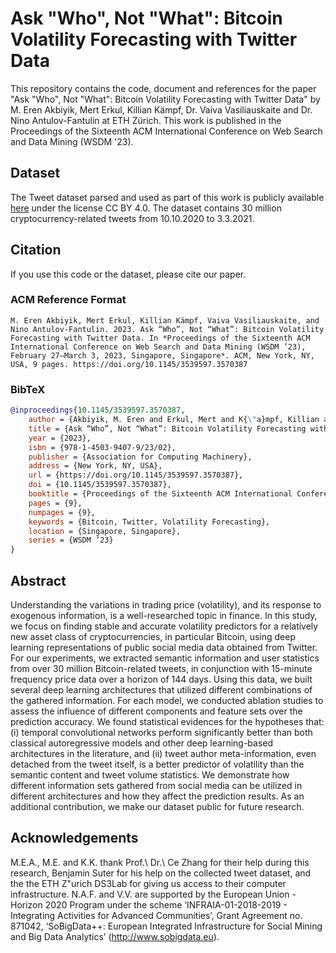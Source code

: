 # Ask "Who", Not "What": Bitcoin Volatility Forecasting with Twitter Data

This repository contains the code, document and references for the paper "Ask "Who", Not "What": Bitcoin Volatility Forecasting with Twitter Data" by M. Eren Akbiyik, Mert Erkul, Killian Kämpf, Dr. Vaiva Vasiliauskaite and Dr. Nino Antulov-Fantulin at ETH Zürich. This work is published in the Proceedings of the Sixteenth ACM International Conference on Web Search and Data Mining (WSDM '23).

## Dataset

The Tweet dataset parsed and used as part of this work is publicly available [here](https://sobigdata.d4science.org/catalogue-sobigdata?path=/dataset/crypto_related_tweets_from_10_10_2020_to_3_3_2021) under the license CC BY 4.0. The dataset contains 30 million cryptocurrency-related tweets from 10.10.2020 to 3.3.2021.

## Citation

If you use this code or the dataset, please cite our paper.

### ACM Reference Format

```acm
M. Eren Akbiyik, Mert Erkul, Killian Kämpf, Vaiva Vasiliauskaite, and Nino Antulov-Fantulin. 2023. Ask “Who”, Not “What”: Bitcoin Volatility Forecasting with Twitter Data. In *Proceedings of the Sixteenth ACM International Conference on Web Search and Data Mining (WSDM ’23), February 27–March 3, 2023, Singapore, Singapore*. ACM, New York, NY, USA, 9 pages. https://doi.org/10.1145/3539597.3570387
```

### BibTeX

```bibtex
@inproceedings{10.1145/3539597.3570387,
    author = {Akbiyik, M. Eren and Erkul, Mert and K{\"a}mpf, Killian and Vasiliauskaite, Vaiva and Antulov-Fantulin, Nino},
    title = {Ask “Who”, Not “What”: Bitcoin Volatility Forecasting with Twitter Data},
    year = {2023},
    isbn = {978-1-4503-9407-9/23/02},
    publisher = {Association for Computing Machinery},
    address = {New York, NY, USA},
    url = {https://doi.org/10.1145/3539597.3570387},
    doi = {10.1145/3539597.3570387},
    booktitle = {Proceedings of the Sixteenth ACM International Conference on Web Search and Data Mining},
    pages = {9},
    numpages = {9},
    keywords = {Bitcoin, Twitter, Volatility Forecasting},
    location = {Singapore, Singapore},
    series = {WSDM ’23}
}
```

## Abstract

Understanding the variations in trading price (volatility), and its response to exogenous information, is a well-researched topic in finance. In this study, we focus on finding stable and accurate volatility predictors for a relatively new asset class of cryptocurrencies, in particular Bitcoin, using deep learning representations of public social media data obtained from Twitter. For our experiments, we extracted semantic information and user statistics from over 30 million Bitcoin-related tweets, in conjunction with 15-minute frequency price data over a horizon of 144 days. Using this data, we built several deep learning architectures that utilized different combinations of the gathered information. For each model, we conducted ablation studies to assess the influence of different components and feature sets over the prediction accuracy. We found statistical evidences for the hypotheses that: (i) temporal convolutional networks perform significantly better than both classical autoregressive models and other deep learning-based architectures in the literature, and (ii) tweet author meta-information, even detached from the tweet itself, is a better predictor of volatility than the semantic content and tweet volume statistics. We demonstrate how different information sets gathered from social media can be utilized in different architectures and how they affect the prediction results. As an additional contribution, we make our dataset public for future research.

## Acknowledgements

M.E.A., M.E. and K.K. thank Prof.\ Dr.\ Ce Zhang for their help during this research, Benjamin Suter for his help on the collected tweet dataset, and the the ETH Z\"urich DS3Lab for giving us access to their computer infrastructure. N.A.F. and V.V. are supported by the European Union - Horizon 2020 Program under the scheme ‘INFRAIA-01-2018-2019 - Integrating Activities for Advanced Communities’, Grant Agreement no. 871042, ‘SoBigData++: European Integrated Infrastructure for Social Mining and Big Data Analytics’ (<http://www.sobigdata.eu>).
